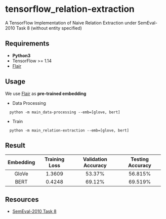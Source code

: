 # tensorflow_relation-extraction
A TensorFlow Implementation of Naive Relation Extraction under SemEval-2010 Task 8 (without entity specified)

## Requirements
+ **Python3**
+ TensorFlow >= 1.14
+ [Flair](https://github.com/zalandoresearch/flair)

## Usage
We use [Flair](https://github.com/zalandoresearch/flair) as **pre-trained embedding**

+ Data Processing
```
  python -m main_data-processing --emb=[glove, bert]
```

+ Train
```
  python -m main_relation-extraction --emb=[glove, bert]
```

## Result
| Embedding | Training Loss | Validation Accuracy | Testing Accuracy |
| :-: | :-: | :-: | :-: | 
| GloVe | 1.3609 | 53.37% | 56.815% | 
| BERT | 0.4248 | 69.12% | 69.519% |

## Resources
+ [SemEval-2010 Task 8](https://drive.google.com/file/d/0B_jQiLugGTAkMDQ5ZjZiMTUtMzQ1Yy00YWNmLWJlZDYtOWY1ZDMwY2U4YjFk/view)
